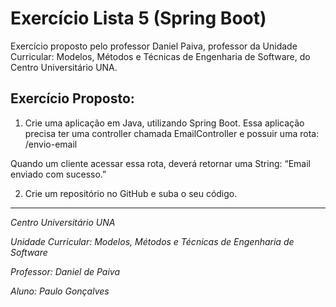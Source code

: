 # Exercício Lista 5 (Spring Boot)

Exercício proposto pelo professor Daniel Paiva, professor da Unidade Curricular: Modelos, Métodos e Técnicas de Engenharia de Software, do Centro Universitário UNA.

## Exercício Proposto:

1) Crie uma aplicação em Java, utilizando Spring Boot.
Essa aplicação precisa ter uma controller chamada EmailController e possuir
uma rota:
/envio-email

Quando um cliente acessar essa rota, deverá retornar uma String:
“Email enviado com sucesso.”

2) Crie um repositório no GitHub e suba o seu código.

---
*Centro Universitário UNA*

*Unidade Curricular: Modelos, Métodos e Técnicas de Engenharia de Software*

*Professor: Daniel de Paiva*

*Aluno: Paulo Gonçalves*
